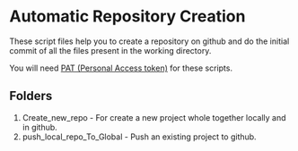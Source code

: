 # Automatic Repository Creation

These script files help you to create a repository on github and do the initial commit of all the files present in the working directory.

You will need [PAT (Personal Access token)](https://help.github.com/en/articles/creating-a-personal-access-token-for-the-command-line) for these scripts.



## Folders

1. Create_new_repo - For create a new project whole together locally and in github.
2. push_local_repo_To_Global - Push an existing project to github.
